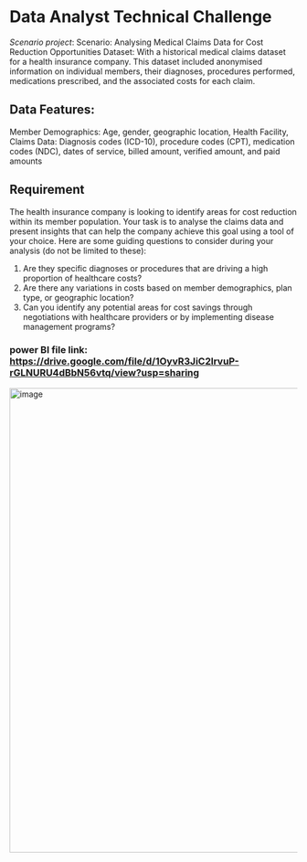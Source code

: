 # Data Analyst Technical Challenge
*Scenario project*:  Scenario: Analysing Medical Claims Data for Cost Reduction Opportunities
Dataset: With a historical medical claims dataset for a health
insurance company. This dataset included anonymised information on individual
members, their diagnoses, procedures performed, medications prescribed, and
the associated costs for each claim.

## Data Features:
Member Demographics: Age, gender, geographic location, Health Facility,
Claims Data: Diagnosis codes (ICD-10), procedure codes (CPT), medication codes
(NDC), dates of service, billed amount, verified amount, and paid amounts

## Requirement
The health insurance company is looking to identify areas for cost reduction
within its member population. Your task is to analyse the claims data and present
insights that can help the company achieve this goal using a tool of your choice.
Here are some guiding questions to consider during your analysis (do not be
limited to these):
1. Are they specific diagnoses or procedures that are driving a high proportion of
healthcare costs?
2. Are there any variations in costs based on member demographics, plan type,
or geographic location?
3. Can you identify any potential areas for cost savings through negotiations with
healthcare providers or by implementing disease management programs?


### power BI file link: https://drive.google.com/file/d/1OyvR3JiC2lrvuP-rGLNURU4dBbN56vtq/view?usp=sharing 


<img width="1918" height="813" alt="image" src="https://github.com/user-attachments/assets/27a3f87a-2845-4444-8aab-4f3cf010ed2e" />
